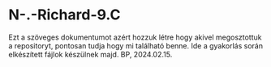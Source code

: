 # N-.-Richard-9.C
Ezt a szöveges dokumentumot azért hozzuk létre hogy akivel megosztottuk a repositoryt, pontosan tudja hogy mi található benne. 
Ide a gyakorlás során elkészített fájlok készülnek majd.
BP, 2024.02.15.
